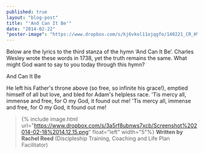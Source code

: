 ```yaml
---
published: true
layout: "blog-post"
title: "'And Can It Be'"
date: "2014-02-22"
"poster-image": "https://www.dropbox.com/s/kj6vkol11ojqgfo/140221_CR_HYMNAL_0003.jpg"
---
```


Below are the lyrics to the third stanza of the hymn ‘And Can It Be’. 
Charles Wesley wrote these words in 1738, yet the truth remains the same. 
What might God want to say to you today through this hymn?


And Can It Be

He left his Father's throne above 
(so free, so infinite his grace!), 
emptied himself of all but love, 
and bled for Adam's helpless race. 
'Tis mercy all, immense and free, 
for O my God, it found out me! 
'Tis mercy all, immense and free, 
for O my God, it found out me!

>{% include image.html url="https://www.dropbox.com/s/3a5rf8ubnws7xcb/Screenshot%202014-02-18%2014.12.15.png" float="left" width="5"%} **Written by Rachel Reed**       (Discipleship Training, Coaching and Life Plan Facilitator)